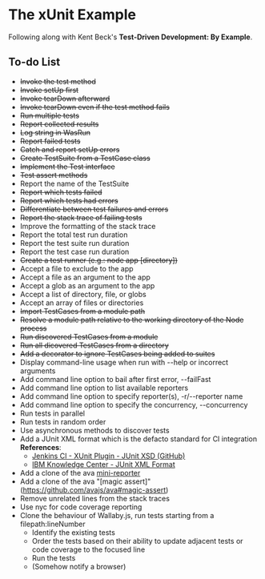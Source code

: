 # The xUnit Example

Following along with Kent Beck's **Test-Driven Development: By Example**.

## To-do List

  - ~~Invoke the test method~~
  - ~~Invoke setUp first~~
  - ~~Invoke tearDown afterward~~
  - ~~Invoke tearDown even if the test method fails~~
  - ~~Run multiple tests~~
  - ~~Report collected results~~
  - ~~Log string in WasRun~~
  - ~~Report failed tests~~
  - ~~Catch and report setUp errors~~
  - ~~Create TestSuite from a TestCase class~~
  - ~~Implement the Test interface~~
  - ~~Test assert methods~~
  - Report the name of the TestSuite
  - ~~Report which tests failed~~
  - ~~Report which tests had errors~~
  - ~~Differentiate between test failures and errors~~
  - ~~Report the stack trace of failing tests~~
  - Improve the formatting of the stack trace
  - Report the total test run duration
  - Report the test suite run duration
  - Report the test case run duration
  - ~~Create a test runner (e.g.: node app [directory])~~
  - Accept a file to exclude to the app
  - Accept a file as an argument to the app
  - Accept a glob as an argument to the app
  - Accept a list of directory, file, or globs
  - Accept an array of files or directories
  - ~~Import TestCases from a module path~~
  - ~~Resolve a module path relative to the working directory of the Node process~~
  - ~~Run discovered TestCases from a module~~
  - ~~Run all dicovered TestCases from a directory~~
  - ~~Add a decorator to ignore TestCases being added to suites~~
  - Display command-line usage when run with --help or incorrect arguments
  - Add command line option to bail after first error, --failFast
  - Add command line option to list available reporters
  - Add command line option to specify reporter(s), -r/--reporter name
  - Add command line option to specify the concurrency, --concurrency
  - Run tests in parallel
  - Run tests in random order
  - Use asynchronous methods to discover tests
  - Add a JUnit XML format which is the defacto standard for CI integration<br/>
    **References**:
      - [Jenkins CI - XUnit Plugin - JUnit XSD (GitHub)](https://github.com/jenkinsci/xunit-plugin/blob/master/src/main/resources/org/jenkinsci/plugins/xunit/types/model/xsd/junit-10.xsd)
      - [IBM Knowledge Center - JUnit XML Format](https://www.ibm.com/support/knowledgecenter/en/SSQ2R2_9.5.0/com.ibm.rsar.analysis.codereview.cobol.doc/topics/cac_useresults_junit.html)
  - Add a clone of the ava [mini-reporter](https://github.com/avajs/ava#mini-reporter)
  - Add a clone of the ava "[magic assert]"(https://github.com/avajs/ava#magic-assert)
  - Remove unrelated lines from the stack traces
  - Use nyc for code coverage reporting
  - Clone the behaviour of Wallaby.js, run tests starting from a filepath:lineNumber
      - Identify the existing tests
      - Order the tests based on their ability to update adjacent tests or code coverage to the focused line
      - Run the tests
      - (Somehow notify a browser)
